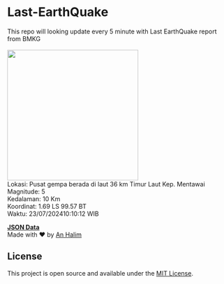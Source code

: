 # Last-EarthQuake
This repo will looking update every 5 minute with Last EarthQuake report from BMKG
<br>
<br>
<img src="https://static.bmkg.go.id/20240723101012.mmi.jpg" width="300"/>
<br>
Lokasi: Pusat gempa berada di laut 36 km Timur Laut Kep. Mentawai <br>
Magnitude: 5 <br>
Kedalaman: 10 Km <br>
Koordinat: 1.69 LS 99.57 BT <br>
Waktu: 23/07/202410:10:12 WIB <br>

<a href="./data/data.json">**JSON Data**</a>
<br>
Made with ❤️ by <a href="https://github.com/an-halim">An Halim</a>
## License

This project is open source and available under the [MIT License](LICENSE).
